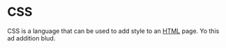 # CSS

CSS is a language that can be used to add style to an [HTML](/wiki/HTML) page. Yo this ad addition blud.

